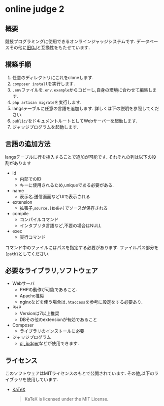 # online judge 2
## 概要
競技プログラミングに使用できるオンラインジャッジシステムです.
データベースその他に[旧OJ](https://gitbucket.ibuki2003.yokohama/ibuki2003/online_judge)と互換性をもたせています.
## 構築手順
1. 任意のディレクトリにこれをcloneします.
2. `composer install`を実行します.
3. `.env`ファイルを`.env.example`からコピーし,自身の環境に合わせて編集します.
4. `php artisan migrate`を実行します.
5. langsテーブルに任意の言語を追加します.
   詳しくは下の説明を参照してください.
6. `public/`をドキュメントルートとしてWebサーバーを起動します.
7. ジャッジプログラムを起動します.

## 言語の追加方法
langsテーブルに行を挿入することで追加が可能です.
それぞれの列は以下の役割があります
- id
    - 内部でのID
    - キーに使用されるため,uniqueである必要がある.
- name
    - 表示名.送信画面などUIで表示される
- extension
    - 拡張子,`source.[拡張子]`でソースが保存される
- compile
    - コンパイルコマンド
    - インタプリタ言語など,不要の場合はNULL
- exec
    - 実行コマンド

コマンド中のファイルにはパスを指定する必要があります.
ファイルパス部分を`{path}`としてください.

## 必要なライブラリ,ソフトウェア
- Webサーバ
    - PHPの動作が可能であること.
    - Apache推奨
    - nginxなどを使う場合は`.htaccess`を参考に設定をする必要あり.
- PHP
    - Versionは7以上推奨
    - DBその他のextensionが有効であること
- Composer
    - ライブラリのインストールに必要
- ジャッジプログラム
    - [oj_judger](/ibuki2003/oj_judger)などが使用できます.

## ライセンス
このソフトウェアはMITライセンスのもとで公開されています.
その他,以下のライブラリを使用しています.

- [KaTeX](https://github.com/KaTeX/KaTeX)
  > KaTeX is licensed under the MIT License.
